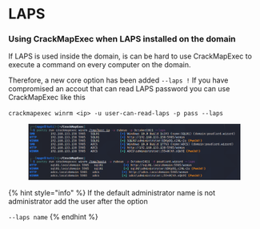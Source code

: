 # LAPS



### Using CrackMapExec when LAPS installed on the domain

If LAPS is used inside the domain, is can be hard to use CrackMapExec to execute a command on every computer on the domain.

Therefore, a new core option has been added `--laps !` If you have compromised an accout that can read LAPS password you can use CrackMapExec like this

`crackmapexec winrm <ip> -u user-can-read-laps -p pass --laps`

<figure><img src="../../../../../.gitbook/assets/image (4) (1) (1).png" alt=""><figcaption></figcaption></figure>

{% hint style="info" %}
If the default administrator name is not administrator add the user after the option

`--laps name`
{% endhint %}
